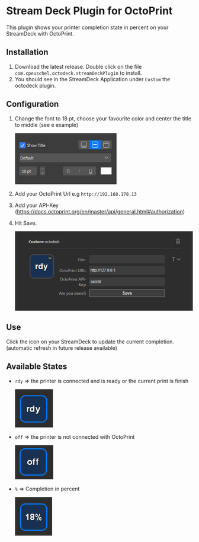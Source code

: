 # Stream Deck Plugin for OctoPrint

This plugin shows your printer completion state in percent on your StreamDeck with OctoPrint.

## Installation
1. Download the latest release. Double click on the file `com.cpeuschel.octodeck.streamDeckPlugin` to install.
2. You should see in the StreamDeck Application under `Custom` the octodeck plugin.  

## Configuration
1. Change the font to 18 pt, choose your favourite color and center the title to middle (see e example)
   
   ![txt_conf.png](readme/txt_conf.png)
2. Add your OctoPrint Url e.g `http://192.168.178.13`
3. Add your API-Key (https://docs.octoprint.org/en/master/api/general.html#authorization)
4. Hit Save.
   
    ![configuration.png](readme/configuration.png)

## Use
Click the icon on your StreamDeck to update the current completion. (automatic refresh in future release available)

## Available States
- `rdy` => the printer is connected and is ready or the current print is finish

    ![rdy.png](readme/rdy.png)
- `off` => the printer is not connected with OctoPrint

    ![off.png](readme/off.png)
- `%` => Completion in percent  

    ![img.png](readme/percent.png)
